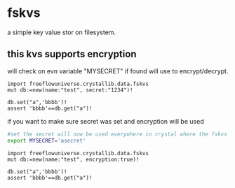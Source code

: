# fskvs

a simple key value stor on filesystem.


## this kvs supports encryption

will check on evn variable "MYSECRET" if found will use to encrypt/decrypt.

```golang
import freeflowuniverse.crystallib.data.fskvs
mut db:=new(name:"test", secret:"1234")!

db.set("a",'bbbb')!
assert 'bbbb'==db.get("a")!

```

if you want to make sure secret was set and encryption will be used

```bash
#set the secret will now be used everywhere in crystal where the fskvs is used and encryption is set
export MYSECRET='asecret'
```

```golang
import freeflowuniverse.crystallib.data.fskvs
mut db:=new(name:"test", encryption:true)!

db.set("a",'bbbb')!
assert 'bbbb'==db.get("a")!

```
